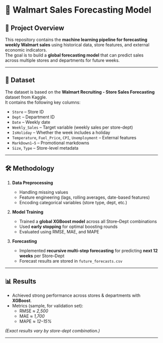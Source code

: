 # 🛒 Walmart Sales Forecasting Model

## 📌 Project Overview
This repository contains the **machine learning pipeline for forecasting weekly Walmart sales** using historical data, store features, and external economic indicators.  
The goal is to build a **global forecasting model** that can predict sales across multiple stores and departments for future weeks.

---

## 📂 Dataset
The dataset is based on the **Walmart Recruiting - Store Sales Forecasting** dataset from Kaggle.  
It contains the following key columns:

- `Store` – Store ID  
- `Dept` – Department ID  
- `Date` – Weekly date  
- `Weekly_Sales` – Target variable (weekly sales per store-dept)  
- `IsHoliday` – Whether the week includes a holiday  
- `Temperature`, `Fuel_Price`, `CPI`, `Unemployment` – External features  
- `MarkDown1–5` – Promotional markdowns  
- `Size`, `Type` – Store-level metadata  

---

## 🛠️ Methodology
1. **Data Preprocessing**
   - Handling missing values  
   - Feature engineering (lags, rolling averages, date-based features)  
   - Encoding categorical variables (store type, dept, etc.)

2. **Model Training**
   - Trained a **global XGBoost model** across all Store–Dept combinations  
   - Used **early stopping** for optimal boosting rounds  
   - Evaluated using RMSE, MAE, and MAPE

3. **Forecasting**
   - Implemented **recursive multi-step forecasting** for predicting **next 12 weeks** per Store–Dept  
   - Forecast results are stored in `future_forecasts.csv`

---

## 📊 Results
- Achieved strong performance across stores & departments with **XGBoost**.  
- Metrics (sample, for validation set):
  - RMSE ≈ *2,500*  
  - MAE ≈ *1,700*  
  - MAPE ≈ *12–15%*  

*(Exact results vary by store-dept combination.)*

---


